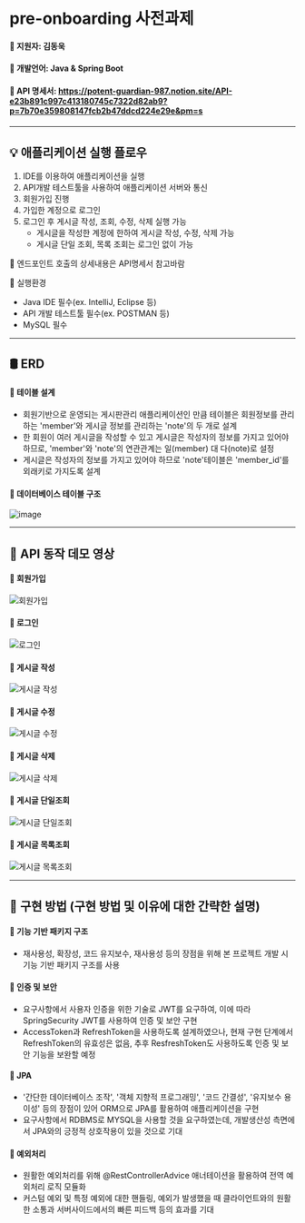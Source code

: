 # pre-onboarding 사전과제
#### 📌 지원자: 김동욱
#### 📌 개발언어: Java & Spring Boot
#### 📌 API 명세서: https://potent-guardian-987.notion.site/API-e23b891c997c413180745c7322d82ab9?p=7b70e359808147fcb2b47ddcd224e29e&pm=s
---
## 💡 애플리케이션 실행 플로우
1. IDE를 이용하여 애플리케이션을 실행
2. API개발 테스트툴을 사용하여 애플리케이션 서버와 통신
3. 회원가입 진행
4. 가입한 계정으로 로그인
5. 로그인 후 게시글 작성, 조회, 수정, 삭제 실행 가능
   - 게시글을 작성한 계정에 한하여  게시글 작성, 수정, 삭제 가능
   - 게시글 단일 조회, 목록 조회는 로그인 없이 가능
     
📌 엔드포인트 호출의 상세내용은 API명세서 참고바람

📌 실행환경
- Java IDE 필수(ex. IntelliJ, Eclipse 등)
- API 개발 테스트툴 필수(ex. POSTMAN 등)
- MySQL 필수
---
## 🛢 ERD
#### 📌 테이블 설계
 - 회원기반으로 운영되는 게시판관리 애플리케이션인 만큼 테이블은 회원정보를 관리하는 'member'와 게시글 정보를 관리하는 'note'의 두 개로 설계
 - 한 회원이 여러 게시글을 작성할 수 있고 게시글은 작성자의 정보를 가지고 있어야 하므로, 'member'와 'note'의 연관관계는 일(member) 대 다(note)로 설정
 - 게시글은 작성자의 정보를 가지고 있어야 하므로 'note'테이블은 'member_id'를 외래키로 가지도록 설계
#### 📌 데이터베이스 테이블 구조
![image](https://github.com/WOOK0112/wanted-pre-onboarding-backend/assets/124886494/55953134-4710-48fb-871c-156cbd7c95c0)

------------

## 💼 API 동작 데모 영상
#### 📌 회원가입
![회원가입](https://github.com/WOOK0112/wanted-pre-onboarding-backend/assets/124886494/92ce6141-7174-40bc-aaf4-d0f11402b359)
#### 📌 로그인
![로그인](https://github.com/WOOK0112/wanted-pre-onboarding-backend/assets/124886494/8f060c6f-04d9-4bc5-8397-ec7dd83fcc40)
#### 📌 게시글 작성
![게시글 작성](https://github.com/WOOK0112/wanted-pre-onboarding-backend/assets/124886494/8d82f193-5464-4a7c-9f8d-4d5665417080)
#### 📌 게시글 수정
![게시글 수정](https://github.com/WOOK0112/wanted-pre-onboarding-backend/assets/124886494/4551bfaf-ffa5-4bc3-8162-f0d103665044)
#### 📌 게시글 삭제
![게시글 삭제](https://github.com/WOOK0112/wanted-pre-onboarding-backend/assets/124886494/9192829f-3046-4ed4-99ed-08b8d0fd53c5)
#### 📌 게시글 단일조회
![게시글 단일조회](https://github.com/WOOK0112/wanted-pre-onboarding-backend/assets/124886494/d4c574e8-d8ae-4932-a215-b317faa2264f)
#### 📌 게시글 목록조회
![게시글 목록조회](https://github.com/WOOK0112/wanted-pre-onboarding-backend/assets/124886494/234d9787-266d-455e-9576-df9502808e52)

---
## 📖 구현 방법 (구현 방법 및 이유에 대한 간략한 설명)
#### 📌 기능 기반 패키지 구조
 - 재사용성, 확장성, 코드 유지보수, 재사용성 등의 장점을 위해 본 프로젝트 개발 시 기능 기반 패키지 구조를 사용
#### 📌 인증 및 보안
 - 요구사항에서 사용자 인증을 위한 기술로 JWT를 요구하여, 이에 따라 SpringSecurity JWT를 사용하여 인증 및 보안 구현
 - AccessToken과 RefreshToken을 사용하도록 설계하였으나, 현재 구현 단계에서 RefreshToken의 유효성은 없음, 추후 ResfreshToken도 사용하도록 인증 및 보안 기능을 보완할 예정
#### 📌 JPA
 - '간단한 데이터베이스 조작', '객체 지향적 프로그래밍', '코드 간결성', '유지보수 용이성' 등의 장점이 있어 ORM으로 JPA를 활용하여 애플리케이션을 구현
 - 요구사항에서 RDBMS로 MYSQL을 사용할 것을 요구하였는데, 개발생산성 측면에서 JPA와의 긍정적 상호작용이 있을 것으로 기대
#### 📌 예외처리
 - 원활한 예외처리를 위해 @RestControllerAdvice 애너테이션을 활용하여 전역 예외처리 로직 모듈화
 - 커스텀 예외 및 특정 예외에 대한 핸들링, 예외가 발생했을 때 클라이언트와의 원활한 소통과 서버사이드에서의 빠른 피드백 등의 효과를 기대

